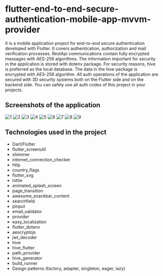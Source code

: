 
# flutter-end-to-end-secure-authentication-mobile-app-mvvm-provider

It is a mobile application project for end-to-end secure authentication developed with Flutter. It covers authentication, authorization and mail verification processes. RestApi communications contain fully encrypted messages with AES-256 algorithms. The information important for security in the application is stored with dotenv package. For security reasons, hive is preferred as the local database. The data in the hive package is encrypted with AES-256 algorithm. All auth operations of the application are secured with 3D security systems both on the Flutter side and on the backend side. You can safely use all auth codes of this project in your projects.


## Screenshots of the application

![1](https://github.com/alikperislam/flutter-end-to-end-secure-authentication-mobile-app-mvvm-provider/blob/main/screenshots/1.jpg)
![2](https://github.com/alikperislam/flutter-end-to-end-secure-authentication-mobile-app-mvvm-provider/blob/main/screenshots/2.jpg)
![3](https://github.com/alikperislam/flutter-end-to-end-secure-authentication-mobile-app-mvvm-provider/blob/main/screenshots/3.jpg)
![4](https://github.com/alikperislam/flutter-end-to-end-secure-authentication-mobile-app-mvvm-provider/blob/main/screenshots/4.jpg)
![5](https://github.com/alikperislam/flutter-end-to-end-secure-authentication-mobile-app-mvvm-provider/blob/main/screenshots/5.jpg)
![6](https://github.com/alikperislam/flutter-end-to-end-secure-authentication-mobile-app-mvvm-provider/blob/main/screenshots/6.jpg)
![7](https://github.com/alikperislam/flutter-end-to-end-secure-authentication-mobile-app-mvvm-provider/blob/main/screenshots/7.jpg)
![8](https://github.com/alikperislam/flutter-end-to-end-secure-authentication-mobile-app-mvvm-provider/blob/main/screenshots/8.jpg)
![9](https://github.com/alikperislam/flutter-end-to-end-secure-authentication-mobile-app-mvvm-provider/blob/main/screenshots/9.jpg)
## Technologies used in the project
 - Dart/Flutter
 - flutter_screenutil
 - shimmer
 - internet_connection_checker
 - http
 - country_flags
 - flutter_svg
 - lottie
 - animated_splash_screen
 - page_transition
 - awesome_snackbar_content
 - searchfield
 - pinput
 - email_validator
 - provider
 - easy_localization
 - flutter_dotenv
 - aescryptojs
 - jwt_decoder
 - hive
 - hive_flutter
 - path_provider
 - hive_generator
 - build_runner
 - Design patterns (factory, adapter, singleton, eager, lazy)
